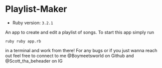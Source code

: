 # Playlist-Maker

- Ruby version: `3.2.1`

An app to create and edit a playlist of songs.
To start this app simply run 

```ruby ruby app.rb ```

in a terminal and work from there!
For any bugs or if you just wanna reach out feel free to connect to me @Boymeetsworld on Github and @Scott_tha_beheader on IG
